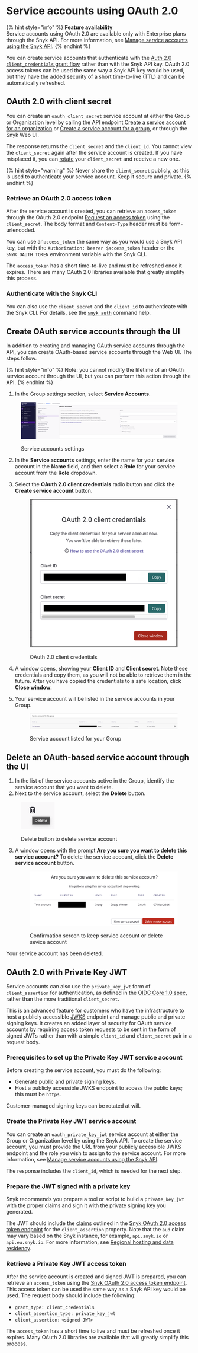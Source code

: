 # Service accounts using OAuth 2.0

{% hint style="info" %}
**Feature availability**\
Service accounts using OAuth 2.0 are available only with Enterprise plans through the Snyk  API. For more information, see [Manage service accounts using the Snyk API](manage-service-accounts-using-the-snyk-api.md).
{% endhint %}

You can create service accounts that authenticate with the [Auth 2.0 `client_credentials` grant flow](https://datatracker.ietf.org/doc/html/rfc6749#section-4.4) rather than with the Snyk API key. OAuth 2.0 access tokens can be used the same way a Snyk API key would be used, but they have the added security of a short time-to-live (TTL) and can be automatically refreshed.

## OAuth 2.0 with client secret

You can create an `oauth_client_secret` service account at either the Group or Organization level by calling the API endpoint [Create a service account for an organization](../../snyk-api/reference/serviceaccounts.md#orgs-org_id-service_accounts) or [Create a service account for a group](../../snyk-api/reference/serviceaccounts.md#groups-group_id-service_accounts), or through the Snyk Web UI.&#x20;

The response returns the `client_secret` and the `client_id`.  You cannot view the `client_secret` again after the service account is created. If you have misplaced it, you can [rotate](manage-service-accounts-using-the-snyk-api.md#manage-a-service-account-client-secret-for-your-group) your `client_secret` and receive a new one.

{% hint style="warning" %}
Never share the `client_secret` publicly, as this is used to authenticate your service account. Keep it secure and private.
{% endhint %}

### Retrieve an OAuth 2.0 access token

After the service account is created, you can retrieve an `access_token` through the OAuth 2.0 endpoint [Request an access token](../../snyk-api/oauth2-api.md#token) using the `client_secret`. The body format and `Content-Type` header must be form-urlencoded.

You can use an`access_token` the same way as you would use a Snyk API key, but with the `Authorization: bearer $access_token` header or the `SNYK_OAUTH_TOKEN` environment variable with the Snyk CLI.

The `access_token` has a short time-to-live and must be refreshed once it expires. There are many OAuth 2.0 libraries available that greatly simplify this process.

### Authenticate with the Snyk CLI

You can also use the `client_secret` and the `client_id` to authenticate with the Snyk CLI. For details, see the [`snyk auth`](../../cli-ide-and-ci-cd-integrations/snyk-cli/commands/auth.md) command help.

## Create OAuth service accounts through the UI

In addition to creating and managing OAuth service accounts through the API, you can create OAuth-based service accounts through the Web UI. The steps follow.

{% hint style="info" %}
Note: you cannot modify the lifetime of an OAuth service account through the UI, but you can perform this action through the API. &#x20;
{% endhint %}

1. In the Group settings section, select **Service Accounts**.&#x20;

<figure><img src="../../.gitbook/assets/service-accounts-settings.png" alt=""><figcaption><p>Service accounts settings</p></figcaption></figure>

2. In the **Service accounts** settings, enter the name for your service account in the **Name** field, and then select a **Role** for your service account from the **Role** dropdown.&#x20;
3.  Select the **OAuth 2.0 client credentials** radio button and click the **Create service account** button.&#x20;

    <figure><img src="../../.gitbook/assets/oath2-client-credentials.png" alt=""><figcaption><p>OAuth 2.0 client credentials</p></figcaption></figure>
4. A window opens, showing your **Client ID** and **Client secret**. Note these credentials and copy them, as you will not be able to retrieve them in the future. After you have copied the credentials to a safe location, click **Close window**.
5.  Your service account will be listed in the service accounts in your Group.&#x20;

    <figure><img src="../../.gitbook/assets/service-accounts-for-group.jpg" alt=""><figcaption><p>Service account listed for your Gorup</p></figcaption></figure>

## Delete an OAuth-based service account through the UI

1. In the list of the service accounts active in the Group, identify the service account that you want to delete.&#x20;
2. Next to the service account, select the **Delete** button.

&#x20;

<figure><img src="../../.gitbook/assets/delete.png" alt=""><figcaption><p>Delete button to delete service account</p></figcaption></figure>

3.  A window opens with the prompt **Are you sure you want to delete this service account?** To delete the service account, click the **Delete service account** button.&#x20;

    <figure><img src="../../.gitbook/assets/delete-service-account-confirmation.png" alt=""><figcaption><p>Confirmation screen to keep service account or delete sevice account</p></figcaption></figure>

Your service account has been deleted.

## OAuth 2.0 with Private Key JWT &#x20;

Service accounts can also use the `private_key_jwt` form of `client_assertion` for authentication, as defined in the [OIDC Core 1.0 spec](https://openid.net/specs/openid-connect-core-1_0.html#ClientAuthentication), rather than the more traditional `client_secret`.

This is an advanced feature for customers who have the infrastructure to host a publicly accessible [JWKS](https://datatracker.ietf.org/doc/html/rfc7517) endpoint and manage public and private signing keys. It creates an added layer of security for OAuth service accounts by requiring access token requests to be sent in the form of signed JWTs rather than with a simple `client_id` and `client_secret` pair in a request body.

### Prerequisites to set up the Private Key JWT service account

Before creating the service account, you must do the following:

* Generate public and private signing keys.
* Host a publicly accessible JWKS endpoint to access the public keys; this must be `https`.

Customer-managed signing keys can be rotated at will.

### Create the Private Key JWT service account

You can create an `oauth_private_key_jwt` service account at either the Group or Organization level by using the Snyk API. To create the service account, you must provide the URL from your publicly accessible JWKS endpoint and the role you wish to assign to the service account. For more information, see [Manage service accounts using the Snyk API](manage-service-accounts-using-the-snyk-api.md).

The response includes the `client_id`, which is needed for the next step.

### Prepare the JWT signed with a private key

Snyk recommends you prepare a tool or script to build a `private_key_jwt` with the proper claims and sign it with the private signing key you generated.

The JWT should include the [claims](https://datatracker.ietf.org/doc/html/rfc7519#section-4) outlined in the [Snyk OAuth 2.0 access token endpoint](../../snyk-api/oauth2-api.md#token) for the `client_assertion` property. Note that the `aud` claim may vary based on the Snyk instance, for example, `api.snyk.io` or `api.eu.snyk.io`. For more information, see [Regional hosting and data residency](../../working-with-snyk/regional-hosting-and-data-residency.md).

### Retrieve a Private Key JWT access token

After the service account is created and signed JWT is prepared, you can retrieve an `access_token` using the [Snyk OAuth 2.0 access token endpoint](../../snyk-api/oauth2-api.md#token). This access token can be used the same way as a Snyk API key would be used. The request body should include the following:

* `grant_type: client_credentials`
* `client_assertion_type: private_key_jwt`
* `client_assertion:` `<signed JWT>`

The `access_token` has a short time to live and must be refreshed once it expires. Many OAuth 2.0 libraries are available that will greatly simplify this process.
